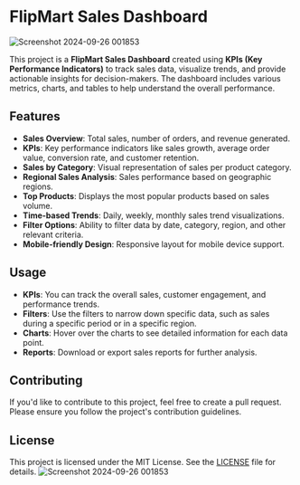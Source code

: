 # FlipMart Sales Dashboard
![Screenshot 2024-09-26 001853](https://github.com/user-attachments/assets/d4b34feb-a765-4e14-88a4-91928f1deb85)


This project is a **FlipMart Sales Dashboard** created using **KPIs (Key Performance Indicators)** to track sales data, visualize trends, and provide actionable insights for decision-makers. The dashboard includes various metrics, charts, and tables to help understand the overall performance.

## Features

- **Sales Overview**: Total sales, number of orders, and revenue generated.
- **KPIs**: Key performance indicators like sales growth, average order value, conversion rate, and customer retention.
- **Sales by Category**: Visual representation of sales per product category.
- **Regional Sales Analysis**: Sales performance based on geographic regions.
- **Top Products**: Displays the most popular products based on sales volume.
- **Time-based Trends**: Daily, weekly, monthly sales trend visualizations.
- **Filter Options**: Ability to filter data by date, category, region, and other relevant criteria.
- **Mobile-friendly Design**: Responsive layout for mobile device support.

## Usage

- **KPIs**: You can track the overall sales, customer engagement, and performance trends.
- **Filters**: Use the filters to narrow down specific data, such as sales during a specific period or in a specific region.
- **Charts**: Hover over the charts to see detailed information for each data point.
- **Reports**: Download or export sales reports for further analysis.

## Contributing

If you'd like to contribute to this project, feel free to create a pull request. Please ensure you follow the project's contribution guidelines.

## License

This project is licensed under the MIT License. See the [LICENSE](LICENSE) file for details.
![Screenshot 2024-09-26 001853](https://github.com/user-attachments/assets/e1021da4-5454-452c-9ef7-2d0d0112f4fd)
